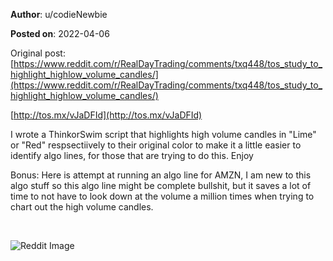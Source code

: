 **Author**: u/codieNewbie

**Posted on**: 2022-04-06

Original post: [https://www.reddit.com/r/RealDayTrading/comments/txq448/tos_study_to_highlight_highlow_volume_candles/](https://www.reddit.com/r/RealDayTrading/comments/txq448/tos_study_to_highlight_highlow_volume_candles/)

[http://tos.mx/vJaDFId](http://tos.mx/vJaDFId)

I wrote a ThinkorSwim script that highlights high volume candles in "Lime" or "Red" respsectiively to their original color to make it a little easier to identify algo lines, for those that are trying to do this.  Enjoy

Bonus: Here is attempt at running an algo line for AMZN, I am new to this algo stuff so this algo line might be complete bullshit, but it saves a lot of time to not have to look down at the volume a million times when trying to chart out the high volume candles.

&#x200B;

<img src="cache/images/6520fbd747185838ce568cd082dde187.jpg" alt="Reddit Image">